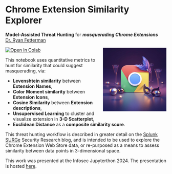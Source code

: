 # Chrome Extension Similarity Explorer
**Model-Assisted Threat Hunting** for ***masquerading Chrome Extensions*** </br>
<a href="https://www.splunk.com/en_us/blog/author/rfetterman.html">Dr. Ryan Fetterman</a>

<img src="img/masque.png" width='200' align='right'></img>

[![Open In Colab](https://colab.research.google.com/assets/colab-badge.svg)](https://colab.research.google.com/drive/1-_ZupjocfeK-C1lXmVCWnF3rZh4FBr_M?usp=sharing)

This notebook uses quantitative metrics to hunt for similarity that could suggest masquerading, via:
   - **Levenshtein similarity** between **Extension Names**,
   - **Color Moment similarity** between **Extension Icons**,
   - **Cosine Similarity** between **Extension descriptions**,
   - **Unsupervised Learning** to cluster and visualize extension in **3-D Scatterplot**,
   - **Euclidean Distance** as a **composite similarity score**.
   
This threat hunting workflow is described in greater detail on the <a href="https://www.splunk.com/en_us/blog/tag/surge.html">Splunk SURGe</a> Security Research blog, and is intended to be used to explore the Chrome Extension Web Store data, or re-purposed as a means to assess similarity between data points in 3-dimensional space.

This work was presented at the Infosec Jupyterthon 2024. The presentation is hosted <a href="https://github.com/fetterm4n/infosec-jupyterthon">here</a>.
